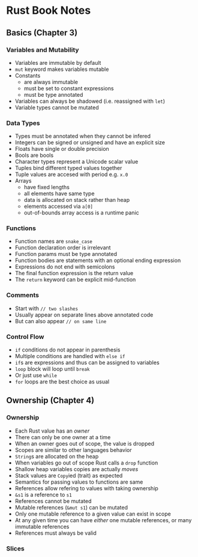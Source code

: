 # Rust Book Notes

## Basics (Chapter 3)

### Variables and Mutability

- Variables are immutable by default
- `mut` keyword makes variables mutable
- Constants
  - are always immutable
  - must be set to constant expressions
  - must be type annotated
- Variables can always be shadowed (i.e. reassigned with `let`)
- Variable types cannot be mutated

### Data Types

- Types must be annotated when they cannot be infered
- Integers can be signed or unsigned and have an explicit size
- Floats have single or double precision
- Bools are bools
- Character types represent a Unicode scalar value
- Tuples bind different typed values together
- Tuple values are accesed with period e.g. `x.0`
- Arrays
  - have fixed lengths
  - all elements have same type
  - data is allocated on stack rather than heap
  - elements accessed via `a[0]`
  - out-of-bounds array access is a runtime panic

### Functions

- Function names are `snake_case`
- Function declaration order is irrelevant
- Function params must be type annotated
- Function bodies are statements with an optional ending expression
- Expressions do not end with semicolons
- The final function expression is the return value
- The `return` keyword can be explicit mid-function

### Comments

- Start with `// two slashes`
- Usually appear on separate lines above annotated code
- But can also appear `// on same line`

### Control Flow

- `if` conditions do not appear in parenthesis
- Multiple conditions are handled with `else if`
- `if`s are expressions and thus can be assigned to variables
- `loop` block will loop until `break`
- Or just use `while`
- `for` loops are the best choice as usual

## Ownership (Chapter 4)

### Ownership

- Each Rust value has an *owner*
- There can only be one owner at a time
- When an owner goes out of scope, the value is dropped
- Scopes are similar to other languages behavior
- `String`s are allocated on the heap
- When variables go out of scope Rust calls a `drop` function
- Shallow heap variables copies are actually *moves*
- Stack values are `Copy`ied (trait) as expected
- Semantics for passing values to functions are same
- References allow refering to values with taking ownership
- `&s1` is a reference to `s1`
- References cannot be mutated
- Mutable references (`&mut s1`) can be mutated
- Only one mutable reference to a given value can exist in scope
- At any given time you can have *either* one mutable references, or many immutable references
- References must always be valid

### Slices


